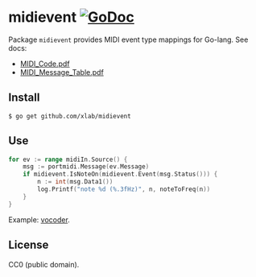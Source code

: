 midievent [![GoDoc](https://godoc.org/github.com/xlab/midievent?status.svg)](https://godoc.org/github.com/xlab/midievent)
=========

Package `midievent` provides MIDI event type mappings for Go-lang. See docs:

* [MIDI_Code.pdf](/docs/MIDI_Code.pdf)
* [MIDI_Message_Table.pdf](/docs/MIDI_Message_Table.pdf)

## Install

```
$ go get github.com/xlab/midievent
```

## Use

```go
for ev := range midiIn.Source() {
    msg := portmidi.Message(ev.Message)
    if midievent.IsNoteOn(midievent.Event(msg.Status())) {
        n := int(msg.Data1())
        log.Printf("note %d (%.3fHz)", n, noteToFreq(n))
    }
}
```

Example: [vocoder](https://github.com/xlab/portmidi/tree/master/example/vocoder).

## License

CC0 (public domain).
